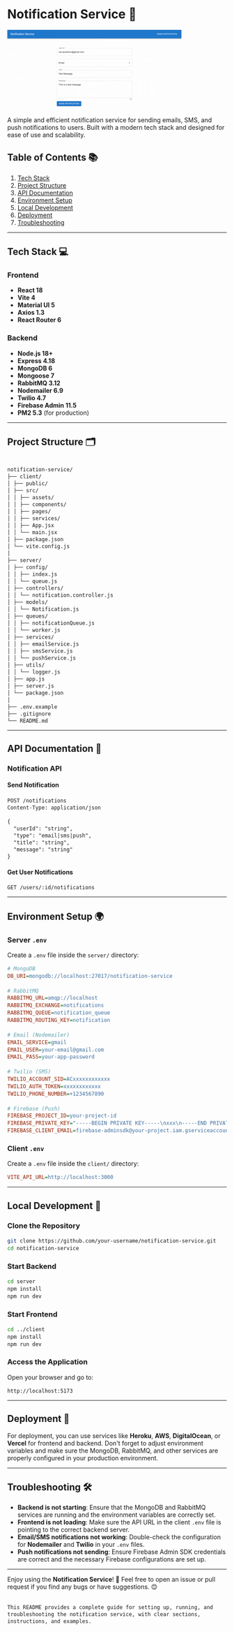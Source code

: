 # Notification Service 🚀

![Application Demo](demo.gif)

A simple and efficient notification service for sending emails, SMS, and push notifications to users. Built with a modern tech stack and designed for ease of use and scalability.

## Table of Contents 📚

1. [Tech Stack](#tech-stack)
2. [Project Structure](#project-structure)
3. [API Documentation](#api-documentation)
4. [Environment Setup](#environment-setup)
5. [Local Development](#local-development)
6. [Deployment](#deployment)
7. [Troubleshooting](#troubleshooting)

---

## Tech Stack 💻

### Frontend

- **React 18**
- **Vite 4**
- **Material UI 5**
- **Axios 1.3**
- **React Router 6**

### Backend

- **Node.js 18+**
- **Express 4.18**
- **MongoDB 6**
- **Mongoose 7**
- **RabbitMQ 3.12**
- **Nodemailer 6.9**
- **Twilio 4.7**
- **Firebase Admin 11.5**
- **PM2 5.3** (for production)

---

## Project Structure 🗂️

```

notification-service/
├── client/
│ ├── public/
│ ├── src/
│ │ ├── assets/
│ │ ├── components/
│ │ ├── pages/
│ │ ├── services/
│ │ ├── App.jsx
│ │ └── main.jsx
│ ├── package.json
│ └── vite.config.js
│
├── server/
│ ├── config/
│ │ ├── index.js
│ │ └── queue.js
│ ├── controllers/
│ │ └── notification.controller.js
│ ├── models/
│ │ └── Notification.js
│ ├── queues/
│ │ ├── notificationQueue.js
│ │ └── worker.js
│ ├── services/
│ │ ├── emailService.js
│ │ ├── smsService.js
│ │ └── pushService.js
│ ├── utils/
│ │ └── logger.js
│ ├── app.js
│ ├── server.js
│ └── package.json
│
├── .env.example
├── .gitignore
└── README.md

```

---

## API Documentation 📝

### Notification API

#### Send Notification

```http
POST /notifications
Content-Type: application/json

{
  "userId": "string",
  "type": "email|sms|push",
  "title": "string",
  "message": "string"
}
```

#### Get User Notifications

```http
GET /users/:id/notifications
```

---

## Environment Setup 🌍

### Server `.env`

Create a `.env` file inside the `server/` directory:

```ini
# MongoDB
DB_URI=mongodb://localhost:27017/notification-service

# RabbitMQ
RABBITMQ_URL=amqp://localhost
RABBITMQ_EXCHANGE=notifications
RABBITMQ_QUEUE=notification_queue
RABBITMQ_ROUTING_KEY=notification

# Email (Nodemailer)
EMAIL_SERVICE=gmail
EMAIL_USER=your-email@gmail.com
EMAIL_PASS=your-app-password

# Twilio (SMS)
TWILIO_ACCOUNT_SID=ACxxxxxxxxxxxx
TWILIO_AUTH_TOKEN=xxxxxxxxxxxx
TWILIO_PHONE_NUMBER=+1234567890

# Firebase (Push)
FIREBASE_PROJECT_ID=your-project-id
FIREBASE_PRIVATE_KEY="-----BEGIN PRIVATE KEY-----\nxxx\n-----END PRIVATE KEY-----"
FIREBASE_CLIENT_EMAIL=firebase-adminsdk@your-project.iam.gserviceaccount.com
```

### Client `.env`

Create a `.env` file inside the `client/` directory:

```ini
VITE_API_URL=http://localhost:3000
```

---

## Local Development 🌱

### Clone the Repository

```bash
git clone https://github.com/your-username/notification-service.git
cd notification-service
```

### Start Backend

```bash
cd server
npm install
npm run dev
```

### Start Frontend

```bash
cd ../client
npm install
npm run dev
```

### Access the Application

Open your browser and go to:

```
http://localhost:5173
```

---

## Deployment 🚢

For deployment, you can use services like **Heroku**, **AWS**, **DigitalOcean**, or **Vercel** for frontend and backend. Don't forget to adjust environment variables and make sure the MongoDB, RabbitMQ, and other services are properly configured in your production environment.

---

## Troubleshooting 🛠️

- **Backend is not starting**: Ensure that the MongoDB and RabbitMQ services are running and the environment variables are correctly set.
- **Frontend is not loading**: Make sure the API URL in the client `.env` file is pointing to the correct backend server.
- **Email/SMS notifications not working**: Double-check the configuration for **Nodemailer** and **Twilio** in your `.env` files.
- **Push notifications not sending**: Ensure Firebase Admin SDK credentials are correct and the necessary Firebase configurations are set up.

---

Enjoy using the **Notification Service**! 🎉 Feel free to open an issue or pull request if you find any bugs or have suggestions. 😊

```

This README provides a complete guide for setting up, running, and troubleshooting the notification service, with clear sections, instructions, and examples.
```
